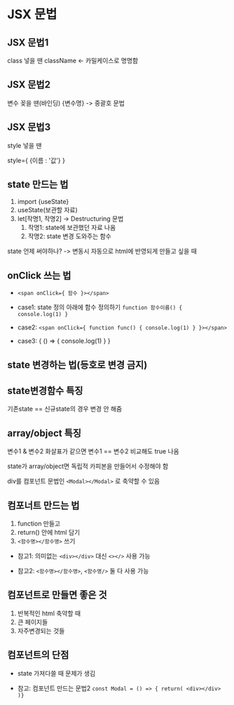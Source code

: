 # JSX 문법

## JSX 문법1

class 넣을 땐 className <- 카밀케이스로 명명함

## JSX 문법2

변수 꽂을 땐(바인딩)
{변수명} -> 중괄호 문법

## JSX 문법3

style 넣을 땐

style={ {이름 : '값'} }

## state 만드는 법

1. import {useState}
2. useState(보관할 자료)
3. let[작명1, 작명2] -> Destructuring 문법
   1. 작명1: state에 보관했던 자료 나옴
   2. 작명2: state 변경 도와주는 함수

state 언제 써야하나?
-> 변동시 자동으로 html에 반영되게 만들고 싶을 때

## onClick 쓰는 법

- `<span onClick={ 함수 }></span>`

- case1: state 정의 아래에 함수 정의하기
`function 함수이름() {
   console.log(1)
}`

- case2: `<span onClick={ function func() { console.log(1) } }></span>`

- case3: { () => { console.log(1) } }

## state 변경하는 법(등호로 변경 금지)

## state변경함수 특징

기존state == 신규state의 경우 변경 안 해줌

## array/object 특징

변수1 & 변수2 화살표가 같으면
변수1 == 변수2 비교해도 true 나옴

state가 array/object면 독립적 카피본을 만들어서 수정해야 함

div를 컴포넌트 문법인 `<Modal></Modal>` 로 축약할 수 있음

## 컴포너트 만드는 법

1. function 만들고
2. return() 안에 html 담기
3. `<함수명></함수명>` 쓰기

- 참고1: 의미없는 `<div></div>` 대신 `<></>` 사용 가능

- 참고2: `<함수명></함수명>`, `<함수명/>` 둘 다 사용 가능

## 컴포넌트로 만들면 좋은 것

1. 반복적인 html 축약할 때
2. 큰 페이지들
3. 자주변경되는 것들

## 컴포넌트의 단점

- state 가져다쓸 때 문제가 생김

- 참고: 컴포넌트 만드는 문법2
   `const Modal = () => { return( <div></div> )}`